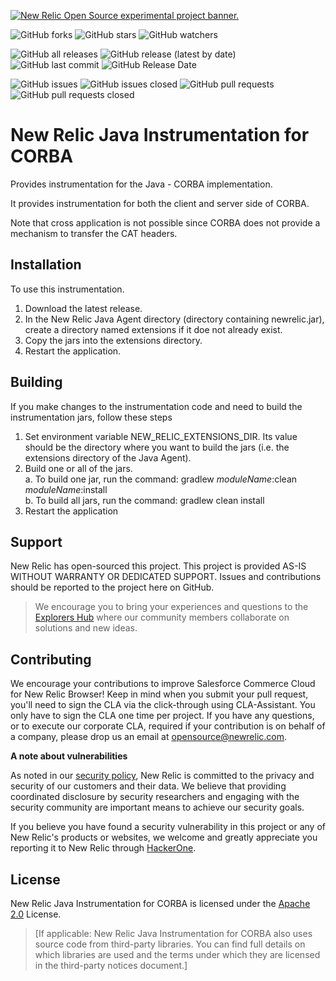 <a href="https://opensource.newrelic.com/oss-category/#new-relic-experimental"><picture><source media="(prefers-color-scheme: dark)" srcset="https://github.com/newrelic/opensource-website/raw/main/src/images/categories/dark/Experimental.png"><source media="(prefers-color-scheme: light)" srcset="https://github.com/newrelic/opensource-website/raw/main/src/images/categories/Experimental.png"><img alt="New Relic Open Source experimental project banner." src="https://github.com/newrelic/opensource-website/raw/main/src/images/categories/Experimental.png"></picture></a>


![GitHub forks]([https://img.shields.io/github/forks/newrelic-experimental/newrelic-java-corba](https://github.com/newrelic-experimental/newrelic-java-corba)?style=social)
![GitHub stars]([https://img.shields.io/github/stars/newrelic-experimental/newrelic-java-corba](https://github.com/newrelic-experimental/newrelic-java-corba)?style=social)
![GitHub watchers]([https://img.shields.io/github/watchers/newrelic-experimental/newrelic-java-corba](https://github.com/newrelic-experimental/newrelic-java-corba)?style=social)

![GitHub all releases]([https://img.shields.io/github/downloads/newrelic-experimental/newrelic-java-corba](https://github.com/newrelic-experimental/newrelic-java-corba)/total)
![GitHub release (latest by date)]([https://img.shields.io/github/v/release/newrelic-experimental/newrelic-java-corba](https://github.com/newrelic-experimental/newrelic-java-corba))
![GitHub last commit]([https://img.shields.io/github/last-commit/newrelic-experimental/newrelic-java-corba](https://github.com/newrelic-experimental/newrelic-java-corba))
![GitHub Release Date]([https://img.shields.io/github/release-date/newrelic-experimental/newrelic-java-corba](https://github.com/newrelic-experimental/newrelic-java-corba))


![GitHub issues]([https://img.shields.io/github/issues/newrelic-experimental/newrelic-java-corba](https://github.com/newrelic-experimental/newrelic-java-corba))
![GitHub issues closed]([https://img.shields.io/github/issues-closed/newrelic-experimental/newrelic-java-corba](https://github.com/newrelic-experimental/newrelic-java-corba))
![GitHub pull requests]([https://img.shields.io/github/issues-pr/newrelic-experimental/newrelic-java-corba](https://github.com/newrelic-experimental/newrelic-java-corba))
![GitHub pull requests closed]([https://img.shields.io/github/issues-pr-closed/newrelic-experimental/newrelic-java-corba](https://github.com/newrelic-experimental/newrelic-java-corba))


# New Relic Java Instrumentation for CORBA

Provides instrumentation for the Java - CORBA implementation. 

It provides instrumentation for both the client and server side of CORBA.

Note that cross application is not possible since CORBA does not provide a mechanism to 
transfer the CAT headers.


## Installation

To use this instrumentation.   
1. Download the latest release.    
2. In the New Relic Java Agent directory (directory containing newrelic.jar), create a directory named extensions if it doe not already exist.   
3. Copy the jars into the extensions directory.   
4. Restart the application.   


## Building

If you make changes to the instrumentation code and need to build the instrumentation jars, follow these steps
1. Set environment variable NEW_RELIC_EXTENSIONS_DIR.  Its value should be the directory where you want to build the jars (i.e. the extensions directory of the Java Agent).   
2. Build one or all of the jars.   
a. To build one jar, run the command:  gradlew _moduleName_:clean  _moduleName_:install    
b. To build all jars, run the command: gradlew clean install
3. Restart the application

## Support

New Relic has open-sourced this project. This project is provided AS-IS WITHOUT WARRANTY OR DEDICATED SUPPORT. Issues and contributions should be reported to the project here on GitHub.

>We encourage you to bring your experiences and questions to the [Explorers Hub](https://discuss.newrelic.com) where our community members collaborate on solutions and new ideas.

## Contributing

We encourage your contributions to improve Salesforce Commerce Cloud for New Relic Browser! Keep in mind when you submit your pull request, you'll need to sign the CLA via the click-through using CLA-Assistant. You only have to sign the CLA one time per project. If you have any questions, or to execute our corporate CLA, required if your contribution is on behalf of a company, please drop us an email at opensource@newrelic.com.

**A note about vulnerabilities**

As noted in our [security policy](../../security/policy), New Relic is committed to the privacy and security of our customers and their data. We believe that providing coordinated disclosure by security researchers and engaging with the security community are important means to achieve our security goals.

If you believe you have found a security vulnerability in this project or any of New Relic's products or websites, we welcome and greatly appreciate you reporting it to New Relic through [HackerOne](https://hackerone.com/newrelic).

## License

New Relic Java Instrumentation for CORBA is licensed under the [Apache 2.0](http://apache.org/licenses/LICENSE-2.0.txt) License.

>[If applicable: New Relic Java Instrumentation for CORBA also uses source code from third-party libraries. You can find full details on which libraries are used and the terms under which they are licensed in the third-party notices document.]
